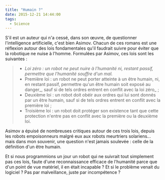 ```yaml
---
title: "Humain ?"
date: 2015-12-21 14:44:00
tags:
  - Science
---
```


S'il est un auteur qui n'a cessé, dans son œuvre, de questionner l'intelligence artificielle, c'est bien Asimov. Chacun de ces romans est une réflexion autour des lois fondamentales qu'il faudrait suivre pour éviter que la robotique ne nuise à l'homme. Formulées par Asimov, ces lois sont les suivantes :

> * _Loi zéro : un robot ne peut nuire à l'humanité ni, restant passif, permettre que l'humanité souffre d'un mal._
> * Première loi : un robot ne peut porter atteinte à un être humain, ni, en restant passif, permettre qu'un être humain soit exposé au danger_, sauf si de tels ordres entrent en conflit avec la loi zéro_ ;
> * Deuxième loi : un robot doit obéir aux ordres qui lui sont donnés par un être humain, sauf si de tels ordres entrent en conflit avec la première loi ;
> * Troisième loi : un robot doit protéger son existence tant que cette protection n'entre pas en conflit avec la première ou la deuxième loi.

Asimov a épuisé de nombreuses critiques autour de ces trois lois, depuis les robots empoisonneurs malgré eux aux robots meurtriers solariens... mais dans mon souvenir, une question n'est jamais soulevée : celle de la définition d'un être humain.

Et si nous programmions un jour un robot qui ne suivrait tout simplement pas ces lois, faute d'une reconnaissance efficace de l'humanité parce que d'un point de vue matériel, il en était incapable ? Et si le problème venait du logiciel ? Pas par malveillance, juste par incompétence ?

